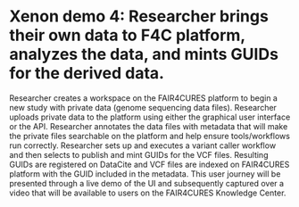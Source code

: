 # Xenon demo 4: Researcher brings their own data to F4C platform, analyzes the data, and mints GUIDs for the derived data.

Researcher creates a workspace on the FAIR4CURES platform to begin a new study with private data (genome sequencing data files). Researcher uploads private data to the platform using either the graphical user interface or the API. Researcher annotates the data files with metadata that will make the private files searchable on the platform and help ensure tools/workflows run correctly. Researcher sets up and executes a variant caller workflow and then selects to publish and mint GUIDs for the VCF files. Resulting GUIDs are registered on DataCite and VCF files are indexed on FAIR4CURES platform with the GUID included in the metadata. This user journey will be presented through a live demo of the UI and subsequently captured over a video that will be available to users on the FAIR4CURES Knowledge Center.
